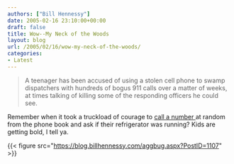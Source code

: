 ```yaml
---
authors: ["Bill Hennessy"]
date: 2005-02-16 23:10:00+00:00
draft: false
title: Wow--My Neck of the Woods
layout: blog
url: /2005/02/16/wow-my-neck-of-the-woods/
categories:
- Latest
---
```


> 

> 
> A teenager has been accused of using a stolen cell phone to swamp dispatchers with hundreds of bogus 911 calls over a matter of weeks, at times talking of killing some of the responding officers he could see.
> 
> 




Remember when it took a truckload of courage to [call a number ](https://apnews.myway.com/article/20050216/D889SF385.html)at random from the phone book and ask if their refrigerator was running? Kids are getting bold, I tell ya.

{{< figure src="https://blog.billhennessy.com/aggbug.aspx?PostID=1107" >}}

